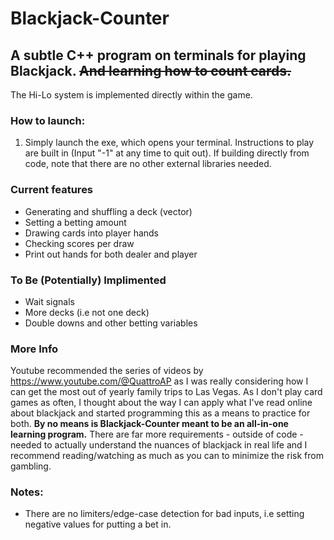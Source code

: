 # Blackjack-Counter
## A subtle C++ program on terminals for playing Blackjack. ~~And learning how to count cards.~~
The Hi-Lo system is implemented directly within the game.
### How to launch:
1. Simply launch the exe, which opens your terminal. Instructions to play are built in (Input "-1" at any time to quit out).
If building directly from code, note that there are no other external libraries needed. 
### Current features
- Generating and shuffling a deck (vector)
- Setting a betting amount
- Drawing cards into player hands
- Checking scores per draw
- Print out hands for both dealer and player
### To Be (Potentially) Implimented
- Wait signals 
- More decks (i.e not one deck)
- Double downs and other betting variables 
### More Info
Youtube recommended the series of videos by https://www.youtube.com/@QuattroAP as I was really considering how I can get the most out of yearly family trips to Las Vegas. As I don't play card games as often, I thought about the way I can apply what I've read online about blackjack and started programming this as a means to practice for both. 
**By no means is Blackjack-Counter meant to be an all-in-one learning program.** There are far more requirements - outside of code - needed to actually understand the nuances of blackjack in real life and I recommend reading/watching as much as you can to minimize the risk from gambling.
### Notes:
- There are no limiters/edge-case detection for bad inputs, i.e setting negative values for putting a bet in. 